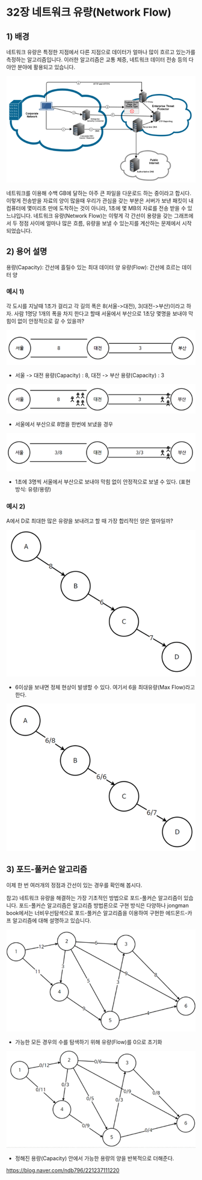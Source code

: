 # 32장 네트워크 유량(Network Flow)

## 1) 배경

네트워크 유량은 특정한 지점에서 다른 지점으로 데이터가 얼마나 많이 흐르고 있는가를 측정하는 알고리즘입니다. 이러한 알고리즘은 교통 체증, 네트워크 데이터 전송 등의 다야안 분야에 활용되고 있습니다.

![1](images/1.jpg)

네트워크를 이용해 수백 GB에 달하는 아주 큰 파일을 다운로드 하는 중이라고 합시다. 이렇게 전송받을 자료의 양이 많을때 우리가 관심을 갖는 부분은 서버가 보낸 패킷이 내 컴퓨터에 몇미리초 만에 도착하는 것이 아니라, 1초에 몇 MB의 자료를 전송 받을 수 있느냐입니다. 네트워크 유량(Network Flow)는 이렇게 각 간선이 용량을 갖는 그래프에서 두 정점 사이에 얼마나 많은 흐름, 유량을 보낼 수 있는지를 계산하는 문제에서 시작되었습니다.

## 2) 용어 설명

용량(Capacity): 간선에 흘릴수 있는 최대 데이터 양
유량(Flow): 간선에 흐르는 데이터 양

### 예시 1)

각 도시를 지날때 1초가 걸리고 각 길의 폭은 8(서울->대전), 3(대전->부산)이라고 하자.
사람 1명당 1개의 폭을 차지 한다고 할때 서울에서 부산으로 1초당 몇명을 보내야 막힘이 없이 안정적으로 갈 수 있을까? 

![2](images/2.jpg)

- 서울 -> 대전 용량(Capacity) : 8,  대전 -> 부산  용량(Capacity) : 3

![3](images/3.jpg)

- 서울에서 부산으로 8명을 한번에 보냈을 경우

![4](images/4.jpg)

- 1초에 3명씩 서울에서 부산으로 보내야 막힘 없이 안정적으로 보낼 수 있다. (표현 방식: 유량/용량)

### 예시 2)

A에서 D로 최대한 많은 유량을 보내려고 할 때 가장 합리적인 양은 얼마일까?

![5](images/5.jpg)

- 6이상을 보내면 정체 현상이 발생할 수 있다. 여기서 6을 최대유량(Max Flow)라고 한다.

![6](images/6.jpg)



## 3) 포드-풀커슨 알고리즘

이제 한 번 여러개의 정점과 간선이 있는 경우를 확인해 봅시다.

참고) 네트워크 유량을 해결하는 가장 기초적인 방법으로 포드-풀커슨 알고리즘이 있습니다. 포드-풀커슨 알고리즘은 알고리즘 방법론으로 구현 방식은 다양하나 jongman book에서는 너비우선탐색으로 포드-풀커슨 알고리즘을 이용하여 구현한 에드몬드-카프 알고리즘에 대해 설명하고 있습니다.

![7](images/7.png)

- 가능한 모든 경우의 수를 탐색하기 위해 유량(Flow)를 0으로 초기화

![8](images/8.jpg)

- 정해진 용량(Capacity) 안에서 가능한 용량의 양을 반복적으로 더해준다.

https://blog.naver.com/ndb796/221237111220















